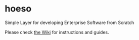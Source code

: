 # hoeso
Simple Layer for developing Enterprise Software from Scratch

Please check [the Wiki](https://github.com/hoeso/hfs/wiki/) for instructions and guides.
